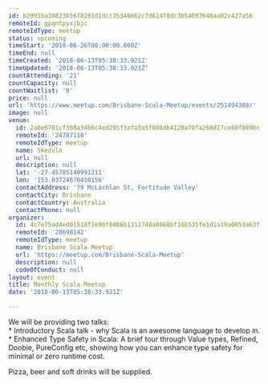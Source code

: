 ```yaml
---
id: b2991ba38823656f8261d1dcc35340662c7d614f8dc3b54097646aa02c427a5b
remoteId: gpqntpyxjbjc
remoteIdType: meetup
status: upcoming
timeStart: '2018-06-26T08:00:00.000Z'
timeEnd: null
timeCreated: '2018-06-13T05:38:33.921Z'
timeUpdated: '2018-06-13T05:38:33.921Z'
countAttending: '21'
countCapacity: null
countWaitlist: '0'
price: null
url: 'https://www.meetup.com/Brisbane-Scala-Meetup/events/251494388/'
image: null
venue:
  id: 2a0e6701cf308a34b6c4ed295f3afa5a5f086db4128a70fa268d17ce60f8896c
  remoteId: '24787118'
  remoteIdType: meetup
  name: Skedulo
  url: null
  description: null
  lat: '-27.45785140991211'
  lon: '153.03724670410156'
  contactAddress: '79 McLachlan St, Fortitude Valley'
  contactCity: Brisbane
  contactCountry: Australia
  contactPhone: null
organizer:
  id: 4c7e75ad4ed01518f2e9bf0486b1311748a8068bf16b535fe1d1a19a0053a63f
  remoteId: '28698142'
  remoteIdType: meetup
  name: Brisbane Scala Meetup
  url: 'https://meetup.com/Brisbane-Scala-Meetup'
  description: null
  codeOfConduct: null
layout: event
title: Monthly Scala Meetup
date: '2018-06-13T05:38:33.921Z'

---
```

<p>We will be providing two talks:<br/>* Introductory Scala talk - why Scala is an awesome language to develop in.<br/>* Enhanced Type Safety in Scala: A brief tour through Value types, Refined, Doobie, PureConfig etc, showing how you can enhance type safety for minimal or zero runtime cost.</p> <p>Pizza, beer and soft drinks will be supplied.</p>
